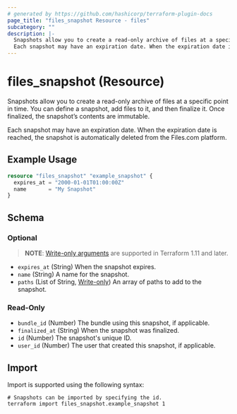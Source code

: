 ```yaml
---
# generated by https://github.com/hashicorp/terraform-plugin-docs
page_title: "files_snapshot Resource - files"
subcategory: ""
description: |-
  Snapshots allow you to create a read-only archive of files at a specific point in time. You can define a snapshot, add files to it, and then finalize it. Once finalized, the snapshot’s contents are immutable.
  Each snapshot may have an expiration date. When the expiration date is reached, the snapshot is automatically deleted from the Files.com platform.
---
```


# files_snapshot (Resource)

Snapshots allow you to create a read-only archive of files at a specific point in time. You can define a snapshot, add files to it, and then finalize it. Once finalized, the snapshot’s contents are immutable.



Each snapshot may have an expiration date. When the expiration date is reached, the snapshot is automatically deleted from the Files.com platform.

## Example Usage

```terraform
resource "files_snapshot" "example_snapshot" {
  expires_at = "2000-01-01T01:00:00Z"
  name       = "My Snapshot"
}
```

<!-- schema generated by tfplugindocs -->
## Schema

### Optional

> **NOTE**: [Write-only arguments](https://developer.hashicorp.com/terraform/language/resources/ephemeral#write-only-arguments) are supported in Terraform 1.11 and later.

- `expires_at` (String) When the snapshot expires.
- `name` (String) A name for the snapshot.
- `paths` (List of String, [Write-only](https://developer.hashicorp.com/terraform/language/resources/ephemeral#write-only-arguments)) An array of paths to add to the snapshot.

### Read-Only

- `bundle_id` (Number) The bundle using this snapshot, if applicable.
- `finalized_at` (String) When the snapshot was finalized.
- `id` (Number) The snapshot's unique ID.
- `user_id` (Number) The user that created this snapshot, if applicable.

## Import

Import is supported using the following syntax:

```shell
# Snapshots can be imported by specifying the id.
terraform import files_snapshot.example_snapshot 1
```
